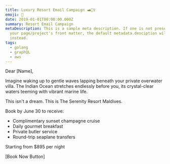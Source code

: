 ```yaml
---
title: Luxury Resort Email Campaign 🛥️💆‍♀️
emoji: 🥂
date: 2019-01-01T00:00:00.000Z
summary: Resort Email Campaign
metaDescription: This is a sample meta description. If one is not present in
  your page/project's front matter, the default metadata.desciption will be used
  instead.
tags:
  - golang
  - graphQL
  - aws
---
```

Dear \[Name],

Imagine waking up to gentle waves lapping beneath your private overwater villa. The Indian Ocean stretches endlessly before you, its crystal-clear waters teeming with vibrant marine life.

This isn't a dream. This is The Serenity Resort Maldives.

Book by June 30 to receive:

* Complimentary sunset champagne cruise
* Daily gourmet breakfast
* Private butler service
* Round-trip seaplane transfers

Starting from $895 per night 

\[Book Now Button]